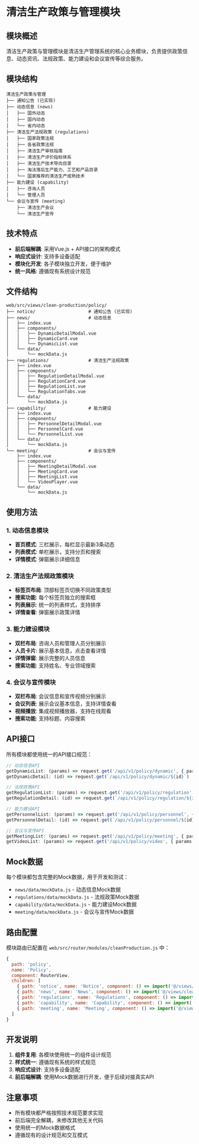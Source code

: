 # 清洁生产政策与管理模块

## 模块概述

清洁生产政策与管理模块是清洁生产管理系统的核心业务模块，负责提供政策信息、动态资讯、法规政策、能力建设和会议宣传等综合服务。

## 模块结构

```
清洁生产政策与管理
├── 通知公告 (已实现)
├── 动态信息 (news)
│   ├── 国外动态
│   ├── 国内动态
│   └── 省内动态
├── 清洁生产法规政策 (regulations)
│   ├── 国家政策法规
│   ├── 各省政策法规
│   ├── 清洁生产审核指南
│   ├── 清洁生产评价指标体系
│   ├── 清洁生产技术导向目录
│   ├── 淘汰落后生产能力、工艺和产品目录
│   └── 国家推荐的清洁生产成熟技术
├── 能力建设 (capability)
│   ├── 咨询人员
│   └── 管理人员
└── 会议与宣传 (meeting)
    ├── 清洁生产会议
    └── 清洁生产宣传
```

## 技术特点

- **前后端解耦**: 采用Vue.js + API接口的架构模式
- **响应式设计**: 支持多设备适配
- **模块化开发**: 各子模块独立开发，便于维护
- **统一风格**: 遵循现有系统设计规范

## 文件结构

```
web/src/views/clean-production/policy/
├── notice/                    # 通知公告 (已实现)
├── news/                      # 动态信息
│   ├── index.vue
│   ├── components/
│   │   ├── DynamicDetailModal.vue
│   │   ├── DynamicCard.vue
│   │   └── DynamicList.vue
│   └── data/
│       └── mockData.js
├── regulations/               # 清洁生产法规政策
│   ├── index.vue
│   ├── components/
│   │   ├── RegulationDetailModal.vue
│   │   ├── RegulationCard.vue
│   │   ├── RegulationList.vue
│   │   └── RegulationTabs.vue
│   └── data/
│       └── mockData.js
├── capability/                # 能力建设
│   ├── index.vue
│   ├── components/
│   │   ├── PersonnelDetailModal.vue
│   │   ├── PersonnelCard.vue
│   │   └── PersonnelList.vue
│   └── data/
│       └── mockData.js
└── meeting/                   # 会议与宣传
    ├── index.vue
    ├── components/
    │   ├── MeetingDetailModal.vue
    │   ├── MeetingCard.vue
    │   ├── MeetingList.vue
    │   └── VideoPlayer.vue
    └── data/
        └── mockData.js
```

## 使用方法

### 1. 动态信息模块

- **首页模式**: 三栏展示，每栏显示最新3条动态
- **列表模式**: 单栏展示，支持分页和搜索
- **详情模式**: 弹窗展示详细信息

### 2. 清洁生产法规政策模块

- **标签页布局**: 顶部标签页切换不同政策类型
- **搜索功能**: 每个标签页独立的搜索框
- **列表展示**: 统一的列表样式，支持排序
- **详情查看**: 弹窗展示政策详情

### 3. 能力建设模块

- **双栏布局**: 咨询人员和管理人员分别展示
- **人员卡片**: 展示基本信息，点击查看详情
- **详情弹窗**: 展示完整的人员信息
- **搜索功能**: 支持姓名、专业领域搜索

### 4. 会议与宣传模块

- **双栏布局**: 会议信息和宣传视频分别展示
- **会议列表**: 展示会议基本信息，支持详情查看
- **视频播放**: 集成视频播放器，支持在线观看
- **搜索功能**: 支持标题、内容搜索

## API接口

所有模块都使用统一的API接口规范：

```javascript
// 动态信息API
getDynamicList: (params) => request.get('/api/v1/policy/dynamic', { params })
getDynamicDetail: (id) => request.get(`/api/v1/policy/dynamic/${id}`)

// 法规政策API
getRegulationList: (params) => request.get('/api/v1/policy/regulation', { params })
getRegulationDetail: (id) => request.get(`/api/v1/policy/regulation/${id}`)

// 能力建设API
getPersonnelList: (params) => request.get('/api/v1/policy/personnel', { params })
getPersonnelDetail: (id) => request.get(`/api/v1/policy/personnel/${id}`)

// 会议与宣传API
getMeetingList: (params) => request.get('/api/v1/policy/meeting', { params })
getVideoList: (params) => request.get('/api/v1/policy/video', { params })
```

## Mock数据

每个模块都包含完整的Mock数据，用于开发和测试：

- `news/data/mockData.js` - 动态信息Mock数据
- `regulations/data/mockData.js` - 法规政策Mock数据
- `capability/data/mockData.js` - 能力建设Mock数据
- `meeting/data/mockData.js` - 会议与宣传Mock数据

## 路由配置

模块路由已配置在 `web/src/router/modules/cleanProduction.js` 中：

```javascript
{
  path: 'policy',
  name: 'Policy',
  component: RouterView,
  children: [
    { path: 'notice', name: 'Notice', component: () => import('@/views/clean-production/policy/notice/index.vue') },
    { path: 'news', name: 'News', component: () => import('@/views/clean-production/policy/news/index.vue') },
    { path: 'regulations', name: 'Regulations', component: () => import('@/views/clean-production/policy/regulations/index.vue') },
    { path: 'capability', name: 'Capability', component: () => import('@/views/clean-production/policy/capability/index.vue') },
    { path: 'meeting', name: 'Meeting', component: () => import('@/views/clean-production/policy/meeting/index.vue') }
  ]
}
```

## 开发说明

1. **组件复用**: 各模块使用统一的组件设计规范
2. **样式统一**: 遵循现有系统的样式规范
3. **响应式设计**: 支持多设备适配
4. **前后端解耦**: 使用Mock数据进行开发，便于后续对接真实API

## 注意事项

- 所有模块都严格按照技术规范要求实现
- 前后端完全解耦，未修改其他无关代码
- 使用统一的Mock数据格式
- 遵循现有的设计规范和交互模式
